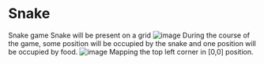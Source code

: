 # Snake
Snake game
Snake will be present on a grid
![image](https://user-images.githubusercontent.com/9263674/235168735-0e7b06b0-82f0-44cc-b322-8a386584b188.png)
During the course of the game, some position will be occupied by the snake and one position will be occupied by food.
![image](https://user-images.githubusercontent.com/9263674/235169235-2cc98971-b4ed-4a5d-9f66-90a1c80908c5.png)
Mapping the top left corner in [0,0] position.
